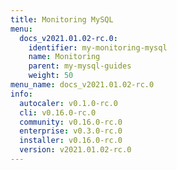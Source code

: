 ```yaml
---
title: Monitoring MySQL
menu:
  docs_v2021.01.02-rc.0:
    identifier: my-monitoring-mysql
    name: Monitoring
    parent: my-mysql-guides
    weight: 50
menu_name: docs_v2021.01.02-rc.0
info:
  autocaler: v0.1.0-rc.0
  cli: v0.16.0-rc.0
  community: v0.16.0-rc.0
  enterprise: v0.3.0-rc.0
  installer: v0.16.0-rc.0
  version: v2021.01.02-rc.0
---
```


